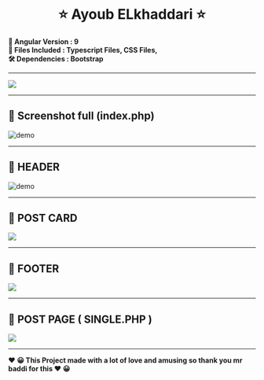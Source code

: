   

<h1 align="center" >   ⭐    Ayoub ELkhaddari   ⭐</h1>
<p align="center"> 
  </p>

<p>
<b align="center" >📝 Angular  Version	:  9 </b> </BR>
<b align="center" >📌  Files Included : 	Typescript Files, CSS Files,  </b></BR>
<b align="center" > 🛠  Dependencies :  Bootstrap </b>
     </p>

 ---  
  <img align="center" src="https://i.imgur.com/txJrv72.png" />
  
 ---  

##  🚀 Screenshot full (index.php)  
  <img align="center" src="https://i.imgur.com/FfVSAfx.png" alt="demo" />
  
 ---
  
## 🚀 HEADER
<img  align="center" src="https://i.imgur.com/uuLQtkf.png" alt="demo"/>

 ---

## 🚀 POST CARD
     
  <img  align="center" src="https://i.imgur.com/WTpkwv6.png"/>
  
 ---
 
## 🚀 FOOTER
     
  <img  align="center" src="https://i.imgur.com/gAQX3pu.png"/>
  
 ---

## 🚀 POST PAGE ( SINGLE.PHP )
     
<img  align="center" src="https://i.imgur.com/b1UUHfQ.png"/>
  
 
---
<p>
<b align="center" > ❤️  😀 This Project made with a lot of love and amusing so thank you mr  baddi for this   ❤️  😀 </b> </p>
